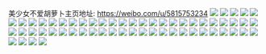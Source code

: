 美少女不爱胡萝卜主页地址: https://weibo.com/u/5815753234 
![](https://wx4.sinaimg.cn/mw2000/006lAj5wgy1h915zydl5oj32162njkjo.jpg) 
![](https://wx4.sinaimg.cn/mw2000/006lAj5wgy1h915zzs9h6j31kl1ycnpd.jpg) 
![](https://wx4.sinaimg.cn/mw2000/006lAj5wgy1h91604prmwj32c0340nph.jpg) 
![](https://wx4.sinaimg.cn/mw2000/006lAj5wgy1h9160apmv0j32br2oye86.jpg) 
![](https://wx4.sinaimg.cn/mw2000/006lAj5wgy1h8xu4or62gj30zo186dji.jpg) 
![](https://wx4.sinaimg.cn/mw2000/006lAj5wgy1h8wunr6fowj30u0140wlg.jpg) 
![](https://wx4.sinaimg.cn/mw2000/006lAj5wly1h7z74uvks5j30u01sxjv6.jpg) 
![](https://wx4.sinaimg.cn/mw2000/006lAj5wly1h7iqsieblej30u01sxq6b.jpg) 
![](https://wx4.sinaimg.cn/mw2000/006lAj5wly1h7iqsl7i1cj30u01sxn6w.jpg) 
![](https://wx4.sinaimg.cn/mw2000/006lAj5wly1h7iqsm8w3xj30u043q4qp.jpg) 
![](https://wx4.sinaimg.cn/mw2000/006lAj5wly1h7iqv1nf0wj30u01sxgo0.jpg) 
![](https://wx4.sinaimg.cn/mw2000/006lAj5wly1h7ef034u0zj30u018agmz.jpg) 
![](https://wx4.sinaimg.cn/mw2000/006lAj5wly1h769ndsk40j31900u0gtn.jpg) 
![](https://wx4.sinaimg.cn/mw2000/006lAj5wly1h6z7mqo4xoj32ax0u0kd6.jpg) 
![](https://wx4.sinaimg.cn/mw2000/006lAj5wly1h6z7mq2i6yj31hc0u0tcx.jpg) 
![](https://wx4.sinaimg.cn/mw2000/006lAj5wly1h6vx8xga0zj31400u0q6o.jpg) 
![](https://wx4.sinaimg.cn/mw2000/006lAj5wly1h6uby2fowaj31900u045y.jpg) 
![](https://wx4.sinaimg.cn/mw2000/006lAj5wly1h6t86eoq9cj30zo0n2jt5.jpg) 
![](https://wx4.sinaimg.cn/mw2000/006lAj5wly1h6otfiefxtj30u00u043t.jpg) 
![](https://wx4.sinaimg.cn/mw2000/006lAj5wly1h6k39qq6zrj30u011idlk.jpg) 
![](https://wx4.sinaimg.cn/mw2000/006lAj5wly1h6gvi39otsj30up1oc0wj.jpg) 
![](https://wx4.sinaimg.cn/mw2000/006lAj5wly1h6gvi2wpryj30vf1rn446.jpg) 
![](https://wx4.sinaimg.cn/mw2000/006lAj5wly1h6gvi3oetuj30v61po0tj.jpg) 
![](https://wx4.sinaimg.cn/mw2000/006lAj5wly1h6ecuony3tj30u00u0408.jpg) 
![](https://wx4.sinaimg.cn/mw2000/006lAj5wly1h6ecwow2wmj30u00u076k.jpg) 
![](https://wx4.sinaimg.cn/mw2000/006lAj5wly1h6dzfotu7yj30zo0czdkh.jpg) 
![](https://wx4.sinaimg.cn/mw2000/006lAj5wly1h6bs5uy65rj30zo2564qp.jpg) 
![](https://wx4.sinaimg.cn/mw2000/006lAj5wly1h67gt1v543j30u00u0woa.jpg) 
![](https://wx4.sinaimg.cn/mw2000/006lAj5wly1h5ybp1bk0rj33402c0u0z.jpg) 
![](https://wx4.sinaimg.cn/mw2000/006lAj5wly1h5ybotoijoj33402c01l0.jpg) 
![](https://wx4.sinaimg.cn/mw2000/006lAj5wly1h5ybpjwig4j33402c0x20.jpg) 
![](https://wx4.sinaimg.cn/mw2000/006lAj5wly1h5c9hv3y7hj31o027ub29.jpg) 
![](https://wx4.sinaimg.cn/mw2000/006lAj5wly1h5c9hvg5xmj31900u0tg5.jpg) 
![](https://wx4.sinaimg.cn/mw2000/006lAj5wly1h5c9hw74rej327u1o01kx.jpg) 
![](https://wx4.sinaimg.cn/mw2000/006lAj5wly1h5c9hwelffj319y0sj4in.jpg) 
![](https://wx4.sinaimg.cn/mw2000/006lAj5wly1h5c9hvpwwbj31fx0r1b29.jpg) 
![](https://wx4.sinaimg.cn/mw2000/006lAj5wly1h5c9ht4hipj30u00u0agf.jpg) 
![](https://wx4.sinaimg.cn/mw2000/006lAj5wly1h5b5uquxkpj32c03401l0.jpg) 
![](https://wx4.sinaimg.cn/mw2000/006lAj5wly1h5b5uw21i5j33402c0x6t.jpg) 
![](https://wx4.sinaimg.cn/mw2000/006lAj5wly1h5b5v2gnv3j32c02z6npg.jpg) 
![](https://wx4.sinaimg.cn/mw2000/006lAj5wgy1h58n343o45j30zo25610r.jpg) 
![](https://wx4.sinaimg.cn/mw2000/006lAj5wgy1h58n68d1t8j30u01hcqjd.jpg) 
![](https://wx4.sinaimg.cn/mw2000/006lAj5wgy1h58n6h09mxj33402c04qt.jpg) 
![](https://wx4.sinaimg.cn/mw2000/006lAj5wgy1h58n6hv6twj30u01hc4ad.jpg) 
![](https://wx4.sinaimg.cn/mw2000/006lAj5wgy1h57xdqye78j32c03404qs.jpg) 
![](https://wx4.sinaimg.cn/mw2000/006lAj5wgy1h57xdxe741j30zo256u0x.jpg) 
![](https://wx4.sinaimg.cn/mw2000/006lAj5wgy1h54015tur2j31400u0n7k.jpg) 
![](https://wx4.sinaimg.cn/mw2000/006lAj5wgy1h4zkk9duddj30u014mqbw.jpg) 
![](https://wx4.sinaimg.cn/mw2000/006lAj5wgy1h4zkkaqrgpj30u0140qbh.jpg) 
![](https://wx4.sinaimg.cn/mw2000/006lAj5wgy1h4zkkham26j30u0140gv8.jpg) 
![](https://wx4.sinaimg.cn/mw2000/006lAj5wly1h4nn67v6ldj30u00z2whq.jpg) 
![](https://wx4.sinaimg.cn/mw2000/006lAj5wly1h4iw9pned1j30u00u07a6.jpg) 
![](https://wx4.sinaimg.cn/mw2000/006lAj5wly1h4iw9q7pgcj30u00zgter.jpg) 
![](https://wx4.sinaimg.cn/mw2000/006lAj5wly1h4awyo77e4j32c0340b2a.jpg) 
![](https://wx4.sinaimg.cn/mw2000/006lAj5wly1h45s8uq7mzj30zo2564qq.jpg) 
![](https://wx4.sinaimg.cn/mw2000/006lAj5wly1h43y3o8z6cj30u013yn15.jpg) 
![](https://wx4.sinaimg.cn/mw2000/006lAj5wly1h3n5x6bsksj30zo2561kx.jpg) 
![](https://wx4.sinaimg.cn/mw2000/006lAj5wly1h3n5x5eu2kj30zo2561kx.jpg) 
![](https://wx4.sinaimg.cn/mw2000/006lAj5wly1h3kudwiftyj30xb0ca77q.jpg) 
